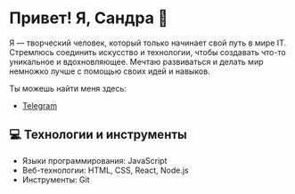 # Привет! Я, Сандра 👋

Я — творческий человек, который только начинает свой путь в мире IT. Стремлюсь соединить искусство и технологии, чтобы создавать что-то уникальное и вдохновляющее.
Мечтаю развиваться и делать мир немножко лучше с помощью своих идей и навыков.

Ты можешь найти меня здесь:
- [Telegram](https://web.telegram.org/k/#@an693)

## 💻 Технологии и инструменты

- Языки программирования: JavaScript
- Веб-технологии: HTML, CSS, React, Node.js
- Инструменты: Git

